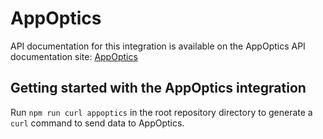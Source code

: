 # AppOptics

API documentation for this integration is available on the AppOptics API documentation site: [AppOptics](https://docs.appoptics.com/api/#create-an-annotation)

## Getting started with the AppOptics integration

Run `npm run curl appoptics` in the root repository directory to generate a `curl` command to send data to AppOptics.